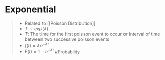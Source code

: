 # Exponential
>- Related to  [[Poisson Distribution]]
>- $T \sim exp(\lambda)$
>- $T$: The time for the first poisson event to occur or Interval of time between two successive poisson events
>- $f(t) = \lambda e^{-\lambda t}$
>- $F(t) = 1 - e^{-\lambda t}$
#Probability 